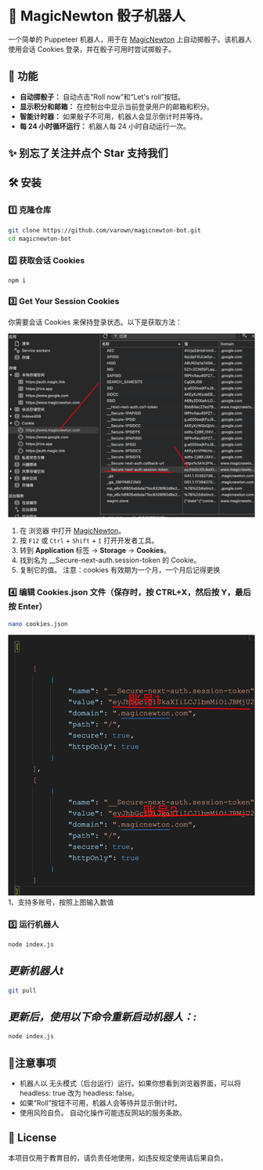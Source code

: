 # 🎲 MagicNewton 骰子机器人

一个简单的 Puppeteer 机器人，用于在 [MagicNewton](https://magicnewton.com/portal?referral=aesxyn3wi03s5221) 上自动掷骰子。该机器人使用会话 Cookies 登录，并在骰子可用时尝试掷骰子。

## 🚀 功能
- **自动掷骰子：** 自动点击“Roll now”和“Let's roll”按钮。
- **显示积分和邮箱：** 在控制台中显示当前登录用户的邮箱和积分。
- **智能计时器：** 如果骰子不可用，机器人会显示倒计时并等待。
- **每 24 小时循环运行：** 机器人每 24 小时自动运行一次。

## ✨ 别忘了关注并点个 Star 支持我们

## 🛠️ 安装

### 1️⃣ 克隆仓库
```sh
git clone https://github.com/varown/magicnewton-bot.git 
cd magicnewton-bot
```

### 2️⃣  获取会话 Cookies
```sh
npm i
```

### 3️⃣ Get Your Session Cookies
你需要会话 Cookies 来保持登录状态。以下是获取方法：

![MagicNewton Dice Bot](https://raw.githubusercontent.com/varown/magicnewton-bot/refs/heads/master/cookies.png)

1. 在 浏览器 中打开 [MagicNewton](https://magicnewton.com/portal?referral=aesxyn3wi03s5221)。
2. 按 `F12` 或 `Ctrl` + `Shift` + `I` 打开开发者工具。
3. 转到 **Application** 标签 → **Storage** → **Cookies**。
4. 找到名为 __Secure-next-auth.session-token 的 Cookie。
5. 复制它的值。
注意：cookies 有效期为一个月，一个月后记得更换



### 4️⃣  编辑 Cookies.json 文件（保存时，按 CTRL+X，然后按 Y，最后按 Enter）

```sh
nano cookies.json
```
![MagicNewton Dice Bot](https://raw.githubusercontent.com/varown/magicnewton-bot/refs/heads/master/account.png)
1、支持多账号，按照上图输入数值

### 5️⃣ 运行机器人
```sh
node index.js
```

## ***更新机器人t***

```sh
git pull
```

## ***更新后，使用以下命令重新启动机器人：:***
```sh
node index.js
```
  
## 📌注意事项
- 机器人以 无头模式（后台运行）运行。如果你想看到浏览器界面，可以将 headless: true 改为 headless: false。
- 如果“Roll”按钮不可用，机器人会等待并显示倒计时。
- 使用风险自负。 自动化操作可能违反网站的服务条款。

## 📝 License
本项目仅用于教育目的，请负责任地使用，如违反规定使用请后果自负。
